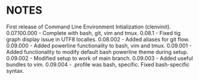 # NOTES
First release of Command Line Environment Intialization (clenvinit).
0.07.100.000 - Complete with bash, git, vim and tmux.
0.08.1 - Fixed tig graph display issue in UTF8 localles.
0.08.002 - Added aliases for git flow.
0.09.000 - Added powerline functionality to bash, vim and tmux.
0.09.001 - Added functionality to modify default bash powerline theme during setup.
0.09.002 - Modified setup to work of main branch.
0.09.003 - Added useful bundles to vim.
0.09.004 - .profile was bash, specific. Fixed bash-specific syntax.

